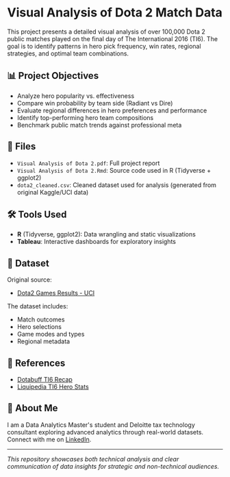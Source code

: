 # Visual Analysis of Dota 2 Match Data

This project presents a detailed visual analysis of over 100,000 Dota 2 public matches played on the final day of The International 2016 (TI6). The goal is to identify patterns in hero pick frequency, win rates, regional strategies, and optimal team combinations.

## 📊 Project Objectives

- Analyze hero popularity vs. effectiveness
- Compare win probability by team side (Radiant vs Dire)
- Evaluate regional differences in hero preferences and performance
- Identify top-performing hero team compositions
- Benchmark public match trends against professional meta

## 📁 Files

- `Visual Analysis of Dota 2.pdf`: Full project report
- `Visual Analysis of Dota 2.Rmd`: Source code used in R (Tidyverse + ggplot2)
- `dota2_cleaned.csv`: Cleaned dataset used for analysis (generated from original Kaggle/UCI data)

## 🛠 Tools Used

- **R** (Tidyverse, ggplot2): Data wrangling and static visualizations
- **Tableau**: Interactive dashboards for exploratory insights

## 📂 Dataset

Original source:
- [Dota2 Games Results - UCI](https://archive.ics.uci.edu/dataset/367/dota2+games+results)

The dataset includes:
- Match outcomes
- Hero selections
- Game modes and types
- Regional metadata

## 🔗 References

- [Dotabuff TI6 Recap](https://www.dotabuff.com/blog/2016-08-07-ti6-group-stage-stats-recap)
- [Liquipedia TI6 Hero Stats](https://liquipedia.net/dota2/The_International/Hero_Statistics/2016)

## 🙋 About Me

I am a Data Analytics Master's student and Deloitte tax technology consultant exploring advanced analytics through real-world datasets. Connect with me on [LinkedIn](www.linkedin.com/in/akis-galanidis).

---

*This repository showcases both technical analysis and clear communication of data insights for strategic and non-technical audiences.*
